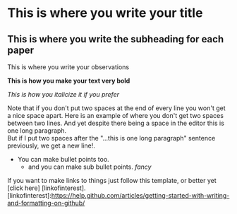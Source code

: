 # This is where you write your title

## This is where you write the subheading for each paper
This is where you write your observations  

**This is how you make your text very bold**  

*This is how you italicize it if you prefer*  

Note that if you don't put two spaces at the end of every line you won't get a nice space apart. Here is an example of where you don't get two spaces between two lines.
And yet despite there being a space in the editor this is one long paragraph.  
But if I put two spaces after the "...this is one long paragraph" sentence previously, we get a new line!.  

- You can make bullet points too.  
  - and you can make sub bullet points. *fancy*  

If you want to make links to things just follow this template, or better yet [click here] [linkofinterest].
[linkofinterest]:https://help.github.com/articles/getting-started-with-writing-and-formatting-on-github/
